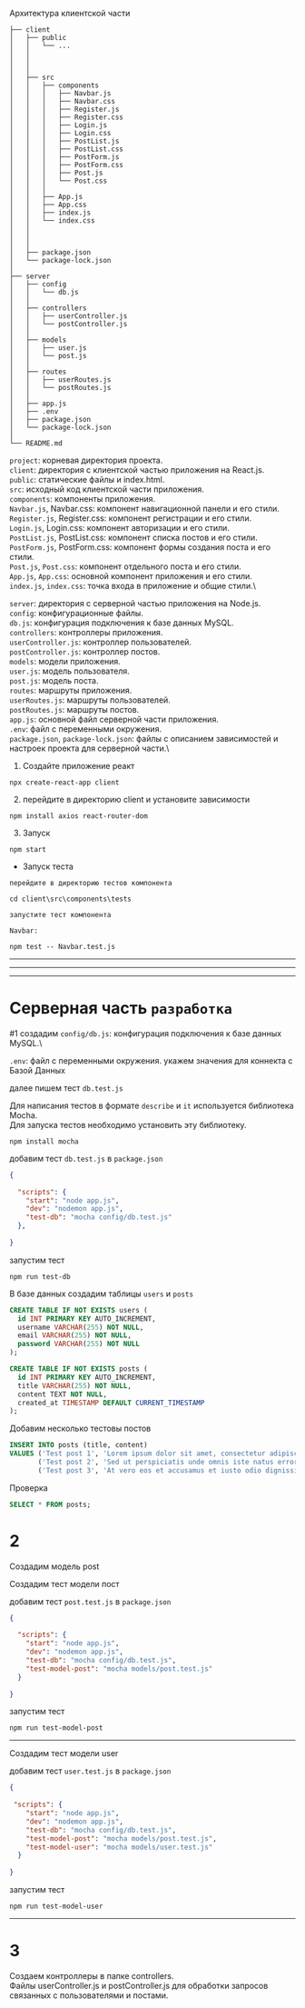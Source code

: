 Архитектура клиентской части

```
├── client
│   ├── public
│   │   └── ...
│   │   
│   │   
│   │
│   ├── src
│   │   ├── components
│   │   │   ├── Navbar.js
│   │   │   ├── Navbar.css
│   │   │   ├── Register.js
│   │   │   ├── Register.css
│   │   │   ├── Login.js
│   │   │   ├── Login.css
│   │   │   ├── PostList.js
│   │   │   ├── PostList.css
│   │   │   ├── PostForm.js
│   │   │   ├── PostForm.css
│   │   │   ├── Post.js
│   │   │   └── Post.css
│   │   │
│   │   ├── App.js
│   │   ├── App.css
│   │   ├── index.js
│   │   └── index.css
│   │   
│   │   
│   │
│   ├── package.json
│   └── package-lock.json
│
├── server
│   ├── config
│   │   └── db.js
│   │
│   ├── controllers
│   │   ├── userController.js
│   │   └── postController.js
│   │
│   ├── models
│   │   ├── user.js
│   │   └── post.js
│   │
│   ├── routes
│   │   ├── userRoutes.js
│   │   └── postRoutes.js
│   │
│   ├── app.js
│   ├── .env
│   ├── package.json
│   └── package-lock.json
│
└── README.md
```

`project`: корневая директория проекта.\
`client`: директория с клиентской частью приложения на React.js.\
`public`: статические файлы и index.html.\
`src`: исходный код клиентской части приложения.\
`components`: компоненты приложения.\
`Navbar.js`, Navbar.css: компонент навигационной панели и его стили.\
`Register.js`, Register.css: компонент регистрации и его стили.\
`Login.js`, Login.css: компонент авторизации и его стили.\
`PostList.js`, PostList.css: компонент списка постов и его стили.\
`PostForm.js`, PostForm.css: компонент формы создания поста и его стили.\
`Post.js`, `Post.css`: компонент отдельного поста и его стили.\
`App.js`, `App.css`: основной компонент приложения и его стили.\
`index.js`, `index.css`: точка входа в приложение и общие стили.\

`server`: директория с серверной частью приложения на Node.js.\
`config`: конфигурационные файлы.\
`db.js`: конфигурация подключения к базе данных MySQL.\
`controllers`: контроллеры приложения.\
`userController.js`: контроллер пользователей.\
`postController.js`: контроллер постов.\
`models`: модели приложения.\
`user.js`: модель пользователя.\
`post.js`: модель поста.\
`routes`: маршруты приложения.\
`userRoutes.js`: маршруты пользователей.\
`postRoutes.js`: маршруты постов.\
`app.js`: основной файл серверной части приложения.\
`.env`: файл с переменными окружения.\
`package.json`, `package-lock.json`: файлы с описанием зависимостей и настроек проекта для серверной части.\


1. Создайте приложение реакт

```
npx create-react-app client
```

2. перейдите в директорию client и установите зависимости

```
npm install axios react-router-dom
```

3. Запуск

```
npm start
```

* Запуск теста
```
перейдите в директорию тестов компонента

сd client\src\components\tests

запустите тест компонента

Navbar:

npm test -- Navbar.test.js
```

_________________
_________________
_________________

# Серверная часть `разработка`

#1
создадим `config/db.js`: конфигурация подключения к базе данных MySQL.\

`.env`: файл с переменными окружения. укажем значения для коннекта с Базой Данных

далее пишем тест `db.test.js`

Для написания тестов в формате `describe` и `it` используется библиотека Mocha. \
Для запуска тестов необходимо установить эту библиотеку.

```
npm install mocha
```

добавим тест `db.test.js` в `package.json`

```json
{
  
  "scripts": {
    "start": "node app.js",
    "dev": "nodemon app.js",
    "test-db": "mocha config/db.test.js"
  },
  
}
```

запустим тест

```
npm run test-db
```

В базе данных создадим таблицы `users` и `posts`

```sql
CREATE TABLE IF NOT EXISTS users (
  id INT PRIMARY KEY AUTO_INCREMENT,
  username VARCHAR(255) NOT NULL,
  email VARCHAR(255) NOT NULL,
  password VARCHAR(255) NOT NULL
);

CREATE TABLE IF NOT EXISTS posts (
  id INT PRIMARY KEY AUTO_INCREMENT,
  title VARCHAR(255) NOT NULL,
  content TEXT NOT NULL,
  created_at TIMESTAMP DEFAULT CURRENT_TIMESTAMP
);

```

Добавим несколько тестовы постов

```sql
INSERT INTO posts (title, content)
VALUES ('Test post 1', 'Lorem ipsum dolor sit amet, consectetur adipiscing elit.'),
       ('Test post 2', 'Sed ut perspiciatis unde omnis iste natus error sit voluptatem accusantium doloremque laudantium.'),
       ('Test post 3', 'At vero eos et accusamus et iusto odio dignissimos ducimus qui blanditiis praesentium voluptatum deleniti atque corrupti quos dolores et quas molestias excepturi sint occaecati cupiditate non provident.');

```

Проверка

```sql
SELECT * FROM posts;
```

# 2

Создадим модель post

Создадим тест модели пост

добавим тест `post.test.js` в `package.json`


```json
{
  
  "scripts": {
    "start": "node app.js",
    "dev": "nodemon app.js",
    "test-db": "mocha config/db.test.js",
    "test-model-post": "mocha models/post.test.js"
  }
  
}
```

запустим тест

```
npm run test-model-post
```
______________________

Создадим тест модели user

добавим тест `user.test.js` в `package.json`


```json
{
  
 "scripts": {
    "start": "node app.js",
    "dev": "nodemon app.js",
    "test-db": "mocha config/db.test.js",
    "test-model-post": "mocha models/post.test.js",
    "test-model-user": "mocha models/user.test.js"
  }
  
}
```

запустим тест

```
npm run test-model-user
```


______________________

# 3
Создаем контроллеры в папке controllers.\
Файлы userController.js и postController.js для обработки запросов связанных с пользователями и постами.
